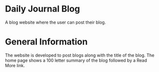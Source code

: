 # Daily Journal Blog
A blog website where the user can post their blog.

# General Information
The website is developed to post blogs along with the title of the blog. The home page shows a 100 letter summary of the blog followed by a Read More link.
